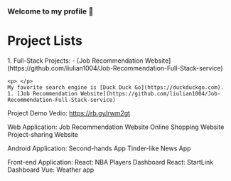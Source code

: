 ### Welcome to my profile 👋

<!--
**liulian1004/liulian1004** is a ✨ _special_ ✨ repository because its `README.md` (this file) appears on your GitHub profile.

Here are some ideas to get you started:

- 🔭 I’m currently working on ...
- 🌱 I’m currently learning ...
- 👯 I’m looking to collaborate on ...
- 🤔 I’m looking for help with ...
- 💬 Ask me about ...
- 📫 How to reach me: ...
- 😄 Pronouns: ...
- ⚡ Fun fact: ...
-->
<h1>Project Lists</h1>
1. Full-Stack Projects:
    - [Job Recommendation Website](https://github.com/liulian1004/Job-Recommendation-Full-Stack-service)

    <p> </p>
    My favorite search engine is [Duck Duck Go](https://duckduckgo.com).
    1. [Job Recommendation Website](https://github.com/liulian1004/Job-Recommendation-Full-Stack-service)
    
Project Demo Vedio:
https://rb.gy/rwm2gt

Web Application:
Job Recommendation Website
Online Shopping Website
Project-sharing Website

Android Application:
Second-hands App
Tinder-like News App

Front-end Application:
React: NBA Players Dashboard
React: StartLink Dashboard
Vue: Weather app
